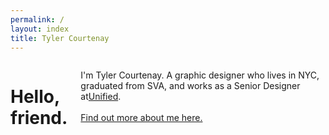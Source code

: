 ```yaml
---
permalink: /
layout: index
title: Tyler Courtenay
---
```


<div class="index">
  <div class="grid-container">
    <div class="row">
      <div class="columns small-12 large-8 center">
        <h1>Hello, friend.</h1>
        <p>I'm Tyler Courtenay. A graphic designer who lives in NYC, graduated from SVA, and works as a Senior Designer at<a href="https://unified.com">Unified</a>. <br><br><a href="https://dribbble.com/tylercourtenay">Find out more about me here.</a></p>
      </div>
    </div>
  </div>
</div>
